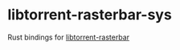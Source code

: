 # libtorrent-rasterbar-sys

Rust bindings for [libtorrent-rasterbar](https://github.com/arvidn/libtorrent)
